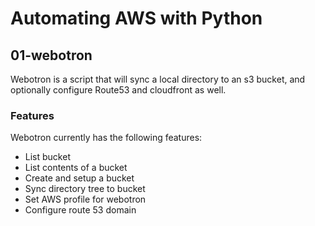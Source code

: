 # Automating AWS with Python

## 01-webotron

Webotron is a script that will sync a local directory to an s3 bucket, and optionally configure Route53 and cloudfront as well.

### Features

Webotron currently has the following features:
- List bucket
- List contents of a bucket
- Create and setup a bucket
- Sync directory tree to bucket
- Set AWS profile for webotron
- Configure route 53 domain
